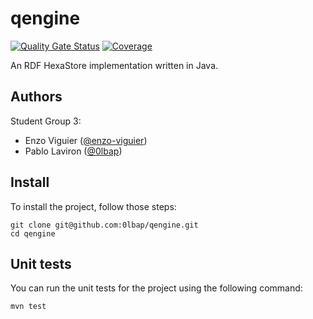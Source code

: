 # qengine

[![Quality Gate Status](https://sonarcloud.io/api/project_badges/measure?project=0lbap_qengine&metric=alert_status)](https://sonarcloud.io/summary/new_code?id=0lbap_qengine)
[![Coverage](https://sonarcloud.io/api/project_badges/measure?project=0lbap_qengine&metric=coverage)](https://sonarcloud.io/summary/new_code?id=0lbap_qengine)

An RDF HexaStore implementation written in Java.

## Authors

Student Group 3:

- Enzo Viguier ([@enzo-viguier](https://github.com/enzo-viguier))
- Pablo Laviron ([@0lbap](https://github.com/0lbap))

## Install

To install the project, follow those steps:

```shell
git clone git@github.com:0lbap/qengine.git
cd qengine
```

## Unit tests

You can run the unit tests for the project using the following command:

```shell
mvn test
```
